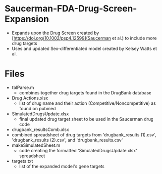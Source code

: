 # Saucerman-FDA-Drug-Screen-Expansion
- Expands upon the Drug Screen created by [https://doi.org/10.1002/psp4.12599](Saucerman et al.) to include more drug targets
- Uses and updated Sex-differentiated model created by Kelsey Watts et al.
 
 # Files
- tblParse.m
  - combines together drug targets found in the DrugBank database
- Drug Actions.xlsx
  - list of drug name and their action (Competitive/Noncompetitive) as found on pubmed
- SimulatedDrugsUpdate.xlsx
  - final updated drug target sheet to be used in the Saucerman drug code
- drugbank_resultsComb.xlsx
 - combined spreadsheet of drug targets from 'drugbank_results (1).csv', 'drugbank_results (2).csv', and 'drugbank_results.csv'
- makeSimulatedSheet.m
  - code creating the formatted 'SimulatedDrugsUpdate.xlsx' spreadsheet
- targets.txt
  - list of the expanded model's gene targets
